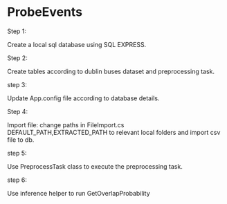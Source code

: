 # ProbeEvents

Step 1:

Create a local sql database using SQL EXPRESS.

Step 2:

Create tables according to dublin buses dataset and preprocessing task.

step 3:

Update App.config file according to database details.

Step 4:

Import file: change paths in FileImport.cs DEFAULT_PATH,EXTRACTED_PATH to relevant local folders and import csv file to db.

step 5:

Use PreprocessTask class to execute the preprocessing task.

step 6:

Use inference helper to run GetOverlapProbability
